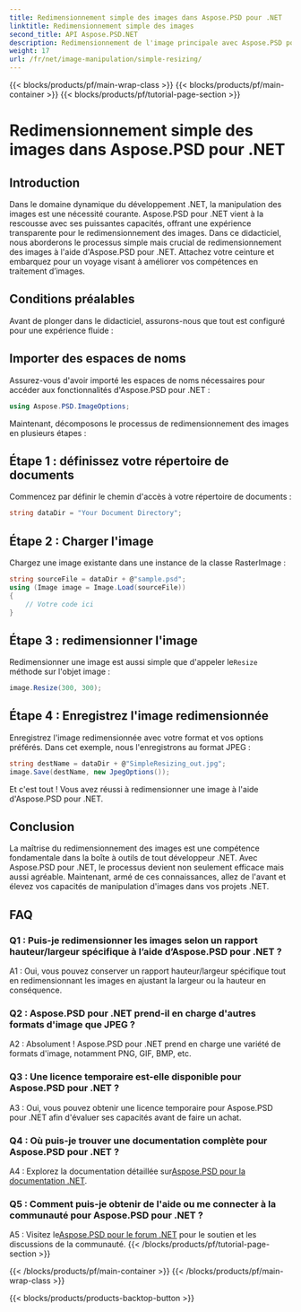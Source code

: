 ```yaml
---
title: Redimensionnement simple des images dans Aspose.PSD pour .NET
linktitle: Redimensionnement simple des images
second_title: API Aspose.PSD.NET
description: Redimensionnement de l'image principale avec Aspose.PSD pour .NET. Efficace, transparent et puissant. Élevez vos projets .NET sans effort.
weight: 17
url: /fr/net/image-manipulation/simple-resizing/
---
```


{{< blocks/products/pf/main-wrap-class >}}
{{< blocks/products/pf/main-container >}}
{{< blocks/products/pf/tutorial-page-section >}}

# Redimensionnement simple des images dans Aspose.PSD pour .NET

## Introduction

Dans le domaine dynamique du développement .NET, la manipulation des images est une nécessité courante. Aspose.PSD pour .NET vient à la rescousse avec ses puissantes capacités, offrant une expérience transparente pour le redimensionnement des images. Dans ce didacticiel, nous aborderons le processus simple mais crucial de redimensionnement des images à l'aide d'Aspose.PSD pour .NET. Attachez votre ceinture et embarquez pour un voyage visant à améliorer vos compétences en traitement d’images.

## Conditions préalables

Avant de plonger dans le didacticiel, assurons-nous que tout est configuré pour une expérience fluide :

## Importer des espaces de noms

Assurez-vous d'avoir importé les espaces de noms nécessaires pour accéder aux fonctionnalités d'Aspose.PSD pour .NET :

```csharp
using Aspose.PSD.ImageOptions;
```

Maintenant, décomposons le processus de redimensionnement des images en plusieurs étapes :

## Étape 1 : définissez votre répertoire de documents

Commencez par définir le chemin d'accès à votre répertoire de documents :

```csharp
string dataDir = "Your Document Directory";
```

## Étape 2 : Charger l'image

Chargez une image existante dans une instance de la classe RasterImage :

```csharp
string sourceFile = dataDir + @"sample.psd";
using (Image image = Image.Load(sourceFile))
{
    // Votre code ici
}
```

## Étape 3 : redimensionner l'image

 Redimensionner une image est aussi simple que d'appeler le`Resize` méthode sur l'objet image :

```csharp
image.Resize(300, 300);
```

## Étape 4 : Enregistrez l'image redimensionnée

Enregistrez l'image redimensionnée avec votre format et vos options préférés. Dans cet exemple, nous l'enregistrons au format JPEG :

```csharp
string destName = dataDir + @"SimpleResizing_out.jpg";
image.Save(destName, new JpegOptions());
```

Et c'est tout ! Vous avez réussi à redimensionner une image à l'aide d'Aspose.PSD pour .NET.

## Conclusion

La maîtrise du redimensionnement des images est une compétence fondamentale dans la boîte à outils de tout développeur .NET. Avec Aspose.PSD pour .NET, le processus devient non seulement efficace mais aussi agréable. Maintenant, armé de ces connaissances, allez de l'avant et élevez vos capacités de manipulation d'images dans vos projets .NET.

## FAQ

### Q1 : Puis-je redimensionner les images selon un rapport hauteur/largeur spécifique à l’aide d’Aspose.PSD pour .NET ?

A1 : Oui, vous pouvez conserver un rapport hauteur/largeur spécifique tout en redimensionnant les images en ajustant la largeur ou la hauteur en conséquence.

### Q2 : Aspose.PSD pour .NET prend-il en charge d'autres formats d'image que JPEG ?

A2 : Absolument ! Aspose.PSD pour .NET prend en charge une variété de formats d'image, notamment PNG, GIF, BMP, etc.

### Q3 : Une licence temporaire est-elle disponible pour Aspose.PSD pour .NET ?

A3 : Oui, vous pouvez obtenir une licence temporaire pour Aspose.PSD pour .NET afin d'évaluer ses capacités avant de faire un achat.

### Q4 : Où puis-je trouver une documentation complète pour Aspose.PSD pour .NET ?

 A4 : Explorez la documentation détaillée sur[Aspose.PSD pour la documentation .NET](https://reference.aspose.com/psd/net/).

### Q5 : Comment puis-je obtenir de l'aide ou me connecter à la communauté pour Aspose.PSD pour .NET ?

 A5 : Visitez le[Aspose.PSD pour le forum .NET](https://forum.aspose.com/c/psd/34) pour le soutien et les discussions de la communauté.
{{< /blocks/products/pf/tutorial-page-section >}}

{{< /blocks/products/pf/main-container >}}
{{< /blocks/products/pf/main-wrap-class >}}

{{< blocks/products/products-backtop-button >}}
